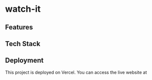 # watch-it



## Features



## Tech Stack



## Deployment

This project is deployed on Vercel. You can access the live website at 

